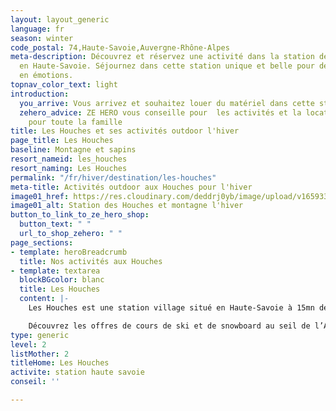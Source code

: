 ```yaml
---
layout: layout_generic
language: fr
season: winter
code_postal: 74,Haute-Savoie,Auvergne-Rhône-Alpes
meta-description: Découvrez et réservez une activité dans la station de ski Les Houches
  en Haute-Savoie. Séjournez dans cette station unique et belle pour des moments riches
  en émotions.
topnav_color_text: light
introduction:
  you_arrive: Vous arrivez et souhaitez louer du matériel dans cette station.
  zehero_advice: ZE HERO vous conseille pour  les activités et la location des équipements
    pour toute la famille
title: Les Houches et ses activités outdoor l'hiver
page_title: Les Houches
baseline: Montagne et sapins
resort_nameid: les_houches
resort_naming: Les Houches
permalink: "/fr/hiver/destination/les-houches"
meta-title: Activités outdoor aux Houches pour l'hiver
image01_href: https://res.cloudinary.com/deddrj0yb/image/upload/v1659334756/website/resorts/Les%20Houches/chris-biron-JVtcrWcbj1c-unsplash.jpg
image01_alt: Station des Houches et montagne l'hiver
button_to_link_to_ze_hero_shop:
  button_text: " "
  url_to_shop_zehero: " "
page_sections:
- template: heroBreadcrumb
  title: Nos activités aux Houches
- template: textarea
  blockBGcolor: blanc
  title: Les Houches
  content: |-
    Les Houches est une station village situé en Haute-Savoie à 15mn de Chamonix, en Haute Savoie Elle est située à 1020m d’altitude. Les Houches se trouvent au cœur du massif du Mont Blanc, entouré de sapins et de hautes montagnes, vous bénéficierez de vue magnifique et d'une nature unique. Les Houches, c'est une multitude de possibilités d’activité outdoor surtout pour les amoureux des montagnes et de la nature. Une station unique pour un ski d'exception avec un domaine grandiose pour les enfants et les adultes. Sa renommée internationale pour le ski vous donnera envie de chausser vos skis. Aux Houches vous trouverez également al salle d'escalades de la vallée de Chamonix : Mont Blanc Escalade.

    Découvrez les offres de cours de ski et de snowboard au seil de l’Alpe d’Huez parmis les différentes écoles de ski dans notre page : [**Ecole de ski Alpe d'Huez**](/fr/hiver/conseils/ecole-ski-alpe-huez)
type: generic
level: 2
listMother: 2
titleHome: Les Houches
activite: station haute savoie
conseil: ''

---
```

